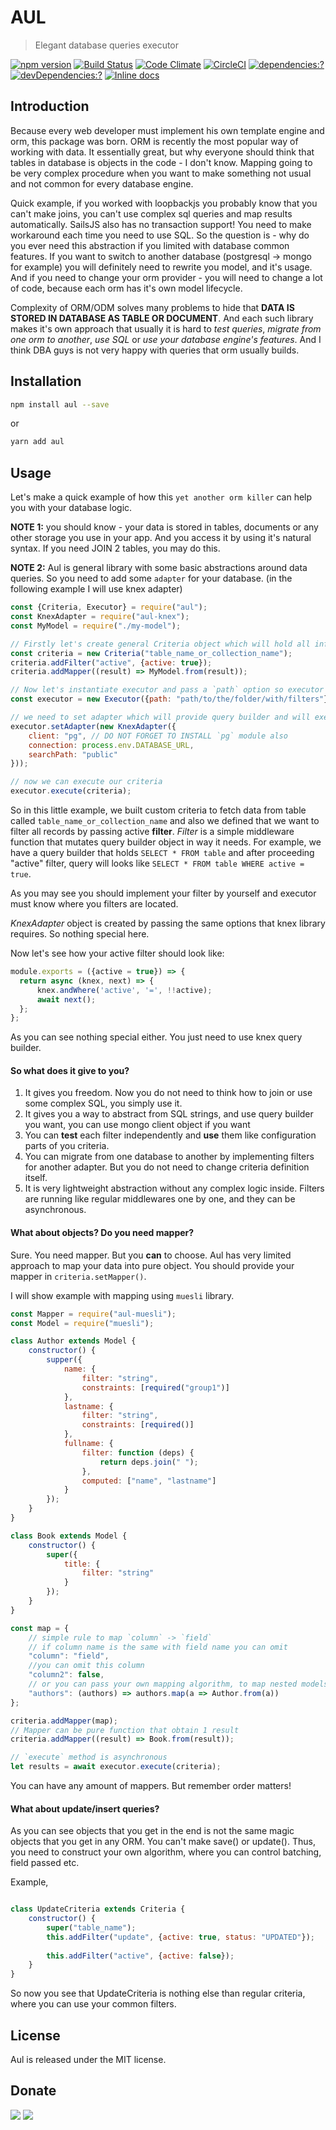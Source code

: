 # AUL

> Elegant database queries executor

[![npm version](https://badge.fury.io/js/aul.svg)](https://www.npmjs.com/package/aul)
[![Build Status](https://travis-ci.org/zemd/aul.svg?branch=master)](https://travis-ci.org/zemd/aul)
[![Code Climate](https://codeclimate.com/github/zemd/aul/badges/gpa.svg)](https://codeclimate.com/github/zemd/aul)
[![CircleCI](https://circleci.com/gh/zemd/aul/tree/master.svg?style=svg)](https://circleci.com/gh/zemd/aul/tree/master)
[![dependencies:?](https://img.shields.io/david/zemd/aul.svg)](https://david-dm.org/zemd/aul)
[![devDependencies:?](https://img.shields.io/david/dev/zemd/aul.svg?style=flat)](https://david-dm.org/zemd/aul)
[![Inline docs](http://inch-ci.org/github/zemd/aul.svg?branch=master)](http://inch-ci.org/github/zemd/aul)

## Introduction

Because every web developer must implement his own template engine and orm, this package was born. ORM is recently the most
popular way of working with data. It essentially great, but why everyone should think that tables in database is objects 
in the code - I don't know. Mapping going to be very complex procedure when you want to make something 
not usual and not common for every database engine. 

Quick example, if you worked with loopbackjs you probably know that you can't make joins, you can't use complex sql queries 
and map results automatically. SailsJS also has no transaction support! You need to make workaround each time you need to 
use SQL. So the question is - why do you ever need this abstraction if you limited with database common features. If you
want to switch to another database (postgresql -> mongo for example) you will definitely need to rewrite you model, and it's 
usage. And if you need to change your orm provider - you will need to change a lot of code, because each orm has it's own
model lifecycle.
  
Complexity of ORM/ODM solves many problems to hide that **DATA IS STORED IN DATABASE AS TABLE OR DOCUMENT**. And each such
library makes it's own approach that usually it is hard to *test queries*, *migrate from one orm to another*, *use SQL* or 
*use your database engine's features*. And I think DBA guys is not very happy with queries that orm usually builds.

## Installation

```bash
npm install aul --save
```

or

```bash
yarn add aul
```

## Usage

Let's make a quick example of how this `yet another orm killer` can help you with your database logic.

**NOTE 1:** you should know - your data is stored in tables, documents or any other storage you use in your app. And you access 
it by using it's natural syntax. If you need JOIN 2 tables, you may do this.

**NOTE 2:** Aul is general library with some basic abstractions around data queries. So you need to add some `adapter` for your 
database. (in the following example I will use knex adapter)


```javascript
const {Criteria, Executor} = require("aul");
const KnexAdapter = require("aul-knex");
const MyModel = require("./my-model");

// Firstly let's create general Criteria object which will hold all info about what we need to fetch from database
const criteria = new Criteria("table_name_or_collection_name");
criteria.addFilter("active", {active: true});
criteria.addMapper((result) => MyModel.from(result));

// Now let's instantiate executor and pass a `path` option so executor could find you custom filters
const executor = new Executor({path: "path/to/the/folder/with/filters"});

// we need to set adapter which will provide query builder and will execute the query
executor.setAdapter(new KnexAdapter({
    client: "pg", // DO NOT FORGET TO INSTALL `pg` module also
    connection: process.env.DATABASE_URL,
    searchPath: "public"
}));

// now we can execute our criteria
executor.execute(criteria);
```

So in this little example, we built custom criteria to fetch data from table called `table_name_or_collection_name` and 
also we defined that we want to filter all records by passing active **filter**. *Filter* is a simple middleware function that 
mutates query builder object in way it needs. For example, we have a query builder that holds `SELECT * FROM table` and after proceeding 
"active" filter, query will looks like `SELECT * FROM table WHERE active = true`.

As you may see you should implement your filter by yourself and executor must know where you filters are located.
  
*KnexAdapter* object is created by passing the same options that knex library requires. So nothing special here.
    
Now let's see how your active filter should look like:
 
```javascript
module.exports = ({active = true}) => {
  return async (knex, next) => {
      knex.andWhere('active', '=', !!active);
      await next();
  };
};
```

As you can see nothing special either. You just need to use knex query builder.

#### So what does it give to you?

 1. It gives you freedom. Now you do not need to think how to join or use some complex SQL, you simply use it.
 2. It gives you a way to abstract from SQL strings, and use query builder you want, you can use mongo client object if you want
 3. You can **test** each filter independently and **use** them like configuration parts of you criteria.
 4. You can migrate from one database to another by implementing filters for another adapter. But you do not need to change 
 criteria definition itself.
 5. It is very lightweight abstraction without any complex logic inside. Filters are running like regular middlewares one by one, 
 and they can be asynchronous.  

#### What about objects? Do you need mapper?

Sure. You need mapper. But you **can** to choose. Aul has very limited approach to map your data into pure object. 
You should provide your mapper in `criteria.setMapper()`. 

I will show example with mapping using `muesli` library.

```javascript
const Mapper = require("aul-muesli");
const Model = require("muesli");

class Author extends Model {
    constructor() {
        supper({
            name: {
                filter: "string",
                constraints: [required("group1")]
            },
            lastname: {
                filter: "string",
                constraints: [required()]
            },
            fullname: {
                filter: function (deps) { 
                    return deps.join(" ");
                },
                computed: ["name", "lastname"]
            }
        });
    }
}

class Book extends Model {
    constructor() {
        super({
            title: {
                filter: "string"
            }
        });
    }
}

const map = {
    // simple rule to map `column` -> `field`
    // if column name is the same with field name you can omit 
    "column": "field",
    //you can omit this column
    "column2": false, 
    // or you can pass your own mapping algorithm, to map nested models
    "authors": (authors) => authors.map(a => Author.from(a))
};

criteria.addMapper(map);
// Mapper can be pure function that obtain 1 result
criteria.addMapper((result) => Book.from(result));

// `execute` method is asynchronous
let results = await executor.execute(criteria);
```

You can have any amount of mappers. But remember order matters!

#### What about update/insert queries?

As you can see objects that you get in the end is not the same magic objects that you get in any ORM. You can't make 
save() or update(). Thus, you need to construct your own algorithm, where you can control batching, field passed etc.

Example,

```javascript

class UpdateCriteria extends Criteria {
    constructor() {
        super("table_name");
        this.addFilter("update", {active: true, status: "UPDATED"});
        
        this.addFilter("active", {active: false});
    }
} 
```

So now you see that UpdateCriteria is nothing else than regular criteria, where you can use your common filters.


## License

Aul is released under the MIT license.

## Donate

[![](https://img.shields.io/badge/patreon-donate-yellow.svg)](https://www.patreon.com/red_rabbit)
[![](https://img.shields.io/badge/flattr-donate-yellow.svg)](https://flattr.com/profile/red_rabbit)
